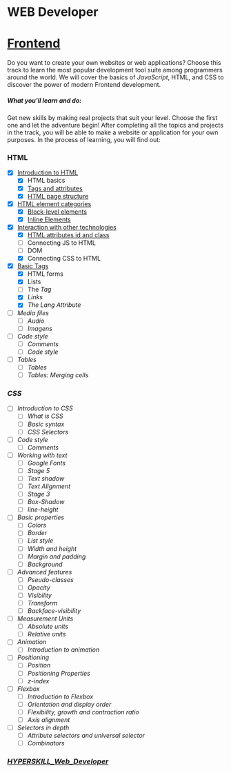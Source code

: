 # WEB Developer

# [Frontend](https://github.com/kakanew/HYPERSKILL_Web_Developer/tree/master/PROBLEMS_Frontend)

Do you want to create your own websites or web applications? Choose this track to learn the most popular development tool suite among programmers around the world. We will cover the basics of *JavaScript*, HTML, and CSS to discover the power of modern Frontend development.

##### What you'll learn and do:

Get new skills by making real projects that suit your level. Choose the first one and let the adventure begin! After completing all the topics and projects in the track, you will be able to make a website or application for your own purposes. In the process of learning, you will find out:

### HTML

- [x] [Introduction to HTML](https://github.com/kakanew/HYPERSKILL_Web_Developer/tree/master/PROBLEMS_Frontend/Introduction_HTML)
  - [x] HTML basics
  - [x] [Tags and attributes](https://github.com/kakanew/HYPERSKILL_Web_Developer/tree/master/PROBLEMS_Frontend/Introduction_HTML/Tags_attributes)
  - [x] [HTML page structure](https://github.com/kakanew/HYPERSKILL_Web_Developer/tree/master/PROBLEMS_Frontend/Introduction_HTML/HTML_page_structure)
- [x] [HTML element categories](https://github.com/kakanew/HYPERSKILL_Web_Developer/tree/master/PROBLEMS_Frontend/HTML_element_categories)
  - [x] [Block-level elements](https://github.com/kakanew/HYPERSKILL_Web_Developer/tree/master/PROBLEMS_Frontend/HTML_element_categories/Block-level_elements)
  - [x] [Inline Elements](https://github.com/kakanew/HYPERSKILL_Web_Developer/tree/master/PROBLEMS_Frontend/HTML_element_categories/Inline_Elements)
- [x] [Interaction with other technologies](https://github.com/kakanew/HYPERSKILL_Web_Developer/tree/master/PROBLEMS_Frontend/Interaction_with_other_technologies)
  - [x] [HTML attributes id and class](https://github.com/kakanew/HYPERSKILL_Web_Developer/tree/master/PROBLEMS_Frontend/Interaction_with_other_technologies)
  - [ ] Connecting JS to HTML
  - [ ] DOM
  - [x] Connecting CSS to HTML
- [x] [Basic Tags](https://github.com/kakanew/HYPERSKILL_Web_Developer/tree/master/PROBLEMS_Frontend/Basic_Tags)
  - [x] HTML forms
  - [x] Lists
  - [ ] The <i> Tag
  - [x] Links
  - [x] The Lang Attribute
- [ ] Media files
  - [ ] Audio
  - [ ] Imagens
- [ ] Code style
  - [ ] Comments
  - [ ] Code style
- [ ] Tables
  - [ ] Tables
  - [ ] Tables: Merging cells

### CSS

- [ ] Introduction to CSS
  - [ ] What is CSS
  - [ ] Basic syntax
  - [ ] CSS Selectors
- [ ] Code style
  - [ ] Comments
- [ ] Working with text
  - [ ] Google Fonts
  - [ ] Stage 5
  - [ ] Text shadow
  - [ ] Text Alignment
  - [ ] Stage 3
  - [ ] Box-Shadow
  - [ ] line-height
- [ ] Basic properties
  - [ ] Colors
  - [ ] Border
  - [ ] List style
  - [ ] Width and height
  - [ ] Margin and padding
  - [ ] Background
- [ ] Advanced features
  - [ ] Pseudo-classes
  - [ ] Opacity
  - [ ] Visibility
  - [ ] Transform
  - [ ] Backface-visibility
- [ ] Measurement Units
  - [ ] Absolute units
  - [ ] Relative units
- [ ] Animation
  - [ ] Introduction to animation
- [ ] Positioning
  - [ ] Position
  - [ ] Positioning Properties
  - [ ] z-index
- [ ] Flexbox
  - [ ] Introduction to Flexbox
  - [ ] Orientation and display order
  - [ ] Flexibility, growth and contraction ratio
  - [ ] Axis alignment
- [ ] Selectors in depth
  - [ ] Attribute selectors and universal selector
  - [ ] Combinators

### [HYPERSKILL_Web_Developer](https://github.com/kakanew/HYPERSKILL_Web_Developer)